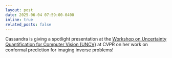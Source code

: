 ```yaml
---
layout: post
date: 2025-06-04 07:59:00-0400
inline: true
related_posts: false
---
```


Cassandra is giving a spotlight presentation at the <a href='https://uncertainty-cv.github.io/2025/'>Workshop on Uncertainty Quantification for Computer Vision (UNCV)</a> at CVPR on her work on conformal prediction for imaging inverse problems!
